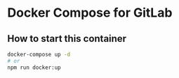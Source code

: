 # Docker Compose for GitLab

## How to start this container

```bash
docker-compose up -d
# or
npm run docker:up
```